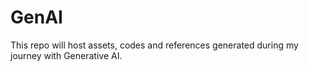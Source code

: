 # GenAI
This repo will host assets, codes and references generated during my journey with Generative AI. 
